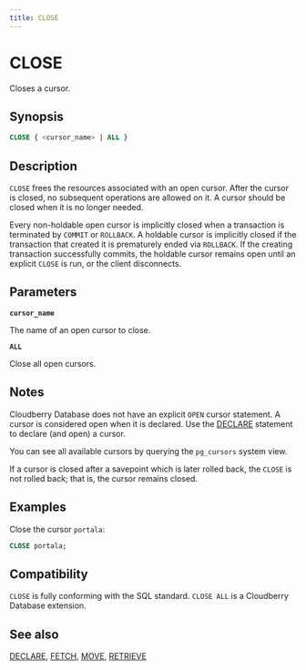 ```yaml
---
title: CLOSE
---
```


# CLOSE

Closes a cursor.

## Synopsis

```sql
CLOSE { <cursor_name> | ALL }
```

## Description

`CLOSE` frees the resources associated with an open cursor. After the cursor is closed, no subsequent operations are allowed on it. A cursor should be closed when it is no longer needed.

Every non-holdable open cursor is implicitly closed when a transaction is terminated by `COMMIT` or `ROLLBACK`. A holdable cursor is implicitly closed if the transaction that created it is prematurely ended via `ROLLBACK`. If the creating transaction successfully commits, the holdable cursor remains open until an explicit `CLOSE` is run, or the client disconnects.

## Parameters

**`cursor_name`**

The name of an open cursor to close.

**`ALL`**

Close all open cursors.

## Notes

Cloudberry Database does not have an explicit `OPEN` cursor statement. A cursor is considered open when it is declared. Use the [DECLARE](/docs/sql-stmts/declare.md) statement to declare (and open) a cursor.

You can see all available cursors by querying the `pg_cursors` system view.

If a cursor is closed after a savepoint which is later rolled back, the `CLOSE` is not rolled back; that is, the cursor remains closed.

## Examples

Close the cursor `portala`:

```sql
CLOSE portala;
```

## Compatibility

`CLOSE` is fully conforming with the SQL standard. `CLOSE ALL` is a Cloudberry Database extension.

## See also

[DECLARE](/docs/sql-stmts/declare.md), [FETCH](/docs/sql-stmts/fetch.md), [MOVE](/docs/sql-stmts/move.md), [RETRIEVE](/docs/sql-stmts/retrieve.md)
